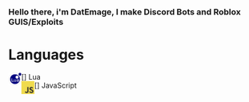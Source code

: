 ### Hello there, i'm DatEmage, I make Discord Bots and Roblox GUIS/Exploits
# Languages
[<img align="left" alt="Lua" width="26px" src="https://raw.githubusercontent.com/DatEmage/DatEmage/main/th-removebg-preview.png" />] Lua
<br>
[<img align="left" alt="JavaScript" width="26px" src="https://raw.githubusercontent.com/DatEmage/DatEmage/main/th%20(1).jpg" />] JavaScript
